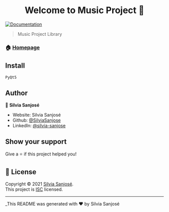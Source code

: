 <h1 align="center">Welcome to Music Project 👋</h1>
<p>
  <a href="https://github.com/SilviaSanjose/SilviaSanjosehub.io.git#readme" target="_blank">
    <img alt="Documentation" src="https://img.shields.io/badge/documentation-yes-brightgreen.svg" />
  </a>
</p>

> Music Project Library

### 🏠 [Homepage](https://github.com/SilviaSanjose/SilviaSanjose.github.io#readme)

## Install

```sh
PyQt5
```

## Author

👤 **Silvia Sanjosé**

* Website: Silvia Sanjosé
* Github: [@SilviaSanjose](https://github.com/SilviaSanjose)
* LinkedIn: [@silvia-sanjose](https://linkedin.com/in/silvia-sanjose)


## Show your support

Give a ⭐️ if this project helped you!

## 📝 License

Copyright © 2021 [Silvia Sanjosé](https://github.com/SilviaSanjose).<br />
This project is [ISC](https://github.com/SilviaSanjose/SilviaSanjosehub.io.git/blob/master/LICENSE) licensed.

***
_This README was generated with ❤️ by Silvia Sanjosé
